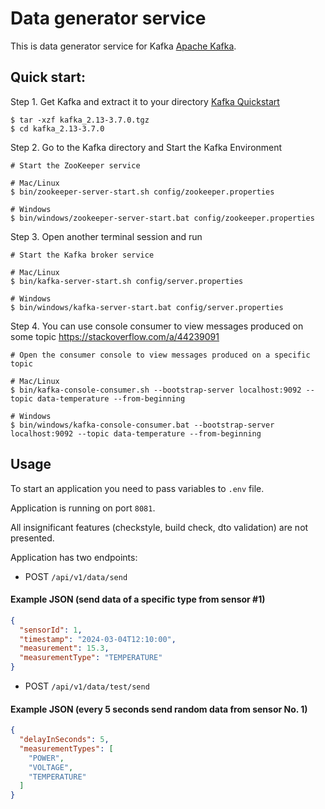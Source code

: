 # Data generator service

This is data generator service for Kafka [Apache Kafka](https://kafka.apache.org).

## Quick start:
Step 1. Get Kafka and extract it to your directory [Kafka Quickstart](https://kafka.apache.org/quickstart)
```
$ tar -xzf kafka_2.13-3.7.0.tgz
$ cd kafka_2.13-3.7.0
```
Step 2. Go to the Kafka directory and Start the Kafka Environment
```
# Start the ZooKeeper service

# Mac/Linux
$ bin/zookeeper-server-start.sh config/zookeeper.properties

# Windows
$ bin/windows/zookeeper-server-start.bat config/zookeeper.properties
```
Step 3. Open another terminal session and run
```
# Start the Kafka broker service

# Mac/Linux
$ bin/kafka-server-start.sh config/server.properties

# Windows
$ bin/windows/kafka-server-start.bat config/server.properties
```
Step 4. You can use console consumer to view messages produced on some topic https://stackoverflow.com/a/44239091
```
# Open the consumer console to view messages produced on a specific topic

# Mac/Linux
$ bin/kafka-console-consumer.sh --bootstrap-server localhost:9092 --topic data-temperature --from-beginning

# Windows
$ bin/windows/kafka-console-consumer.bat --bootstrap-server localhost:9092 --topic data-temperature --from-beginning
```

## Usage

To start an application you need to pass variables to `.env` file.

Application is running on port `8081`.

All insignificant features (checkstyle, build check, dto validation) are not presented.

Application has two endpoints:
* POST `/api/v1/data/send`
#### Example JSON (send data of a specific type from sensor #1)
```json
{
  "sensorId": 1,
  "timestamp": "2024-03-04T12:10:00",
  "measurement": 15.3,
  "measurementType": "TEMPERATURE"
}
```

* POST `/api/v1/data/test/send`
#### Example JSON (every 5 seconds send random data from sensor No. 1)
```json
{
  "delayInSeconds": 5,
  "measurementTypes": [
    "POWER",
    "VOLTAGE",
    "TEMPERATURE"
  ]
}
```
